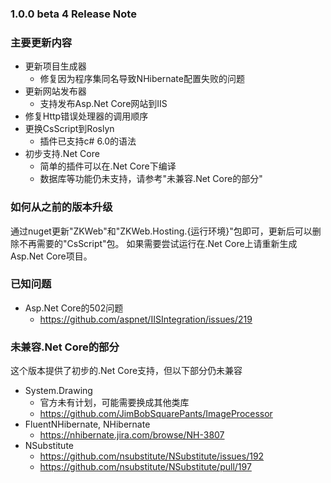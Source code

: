 ﻿### 1.0.0 beta 4 Release Note

### 主要更新内容

- 更新项目生成器
  - 修复因为程序集同名导致NHibernate配置失败的问题
- 更新网站发布器
  - 支持发布Asp.Net Core网站到IIS
- 修复Http错误处理器的调用顺序
- 更换CsScript到Roslyn
  - 插件已支持c# 6.0的语法
- 初步支持.Net Core
  - 简单的插件可以在.Net Core下编译
  - 数据库等功能仍未支持，请参考"未兼容.Net Core的部分"

### 如何从之前的版本升级

通过nuget更新"ZKWeb"和"ZKWeb.Hosting.{运行环境}"包即可，更新后可以删除不再需要的"CsScript"包。
如果需要尝试运行在.Net Core上请重新生成Asp.Net Core项目。

### 已知问题

- Asp.Net Core的502问题
  - https://github.com/aspnet/IISIntegration/issues/219

### 未兼容.Net Core的部分

这个版本提供了初步的.Net Core支持，但以下部分仍未兼容

- System.Drawing
  - 官方未有计划，可能需要换成其他类库
  - https://github.com/JimBobSquarePants/ImageProcessor
- FluentNHibernate, NHibernate
  - https://nhibernate.jira.com/browse/NH-3807
- NSubstitute
  - https://github.com/nsubstitute/NSubstitute/issues/192
  - https://github.com/nsubstitute/NSubstitute/pull/197
